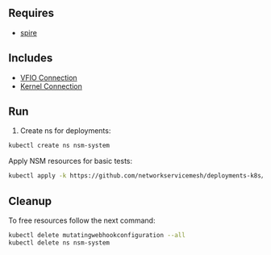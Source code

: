 ## Requires

- [spire](../spire)

## Includes

- [VFIO Connection](../use-cases/Vfio2Noop)
- [Kernel Connection](../use-cases/SriovKernel2Noop)

## Run

1. Create ns for deployments:
```bash
kubectl create ns nsm-system
```

Apply NSM resources for basic tests:
```bash
kubectl apply -k https://github.com/networkservicemesh/deployments-k8s/examples/sriov?ref=1c4fbf7f22925383ae59f6b308515308a5e35d76
```

## Cleanup

To free resources follow the next command:
```bash
kubectl delete mutatingwebhookconfiguration --all
kubectl delete ns nsm-system
```

